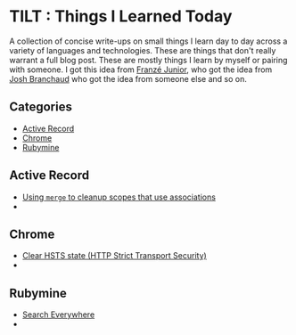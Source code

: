 # TILT : Things I Learned Today

A collection of concise write-ups on small things I learn day to day across a variety of languages and technologies. These are things that don't really warrant a full blog post. These are mostly things I learn by myself or pairing with someone. I got this idea from [Franzé Junior](https://github.com/franzejr/til), who got the idea from [Josh Branchaud](https://github.com/franzejr/til) who got the idea from someone else and so on.

## Categories
* [Active Record](#active-record)
* [Chrome](#chrome)
* [Rubymine](#rubymine)

## Active Record

* [Using `merge` to cleanup scopes that use associations](active_record/merging_scopes.md)
*

## Chrome

* [Clear HSTS state (HTTP Strict Transport Security) ](chrome/clear_hsts_state.md)
*

## Rubymine

* [Search Everywhere](rubymine/search_everywhere.md)
* 
